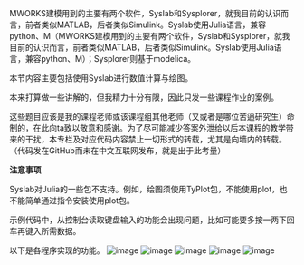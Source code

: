 MWORKS建模用到的主要有两个软件，Syslab和Sysplorer，就我目前的认识而言，前者类似MATLAB，后者类似Simulink。Syslab使用Julia语言，兼容python、M（MWORKS建模用到的主要有两个软件，Syslab和Sysplorer，就我目前的认识而言，前者类似MATLAB，后者类似Simulink。Syslab使用Julia语言，兼容python、M）；Sysplorer则基于modelica。

本节内容主要包括使用Syslab进行数值计算与绘图。

本来打算做一些讲解的，但我精力十分有限，因此只发一些课程作业的案例。

这些题目应该是我的课程老师或该课程组其他老师（又或者是哪位苦逼研究生）命制的，在此向ta致以敬意和感谢。为了尽可能减少答案外泄给以后本课程的教学带来的干扰，本专栏及对应代码内容禁止一切形式的转载，尤其是向墙内的转载。（代码发在GitHub而未在中文互联网发布，就是出于此考量）

**注意事项**

Syslab对Julia的一些包不支持。例如，绘图须使用TyPlot包，不能使用plot，也不能简单通过指令安装使用plot包。

示例代码中，从控制台读取键盘输入的功能会出现问题，比如可能要多按一两下回车再键入所需数据。

以下是各程序实现的功能。
![image](https://github.com/user-attachments/assets/f027cc97-74ee-48d3-ab65-be5f4e11427b)
![image](https://github.com/user-attachments/assets/4fc46211-8e30-4101-872c-d0c0f880fa32)
![image](https://github.com/user-attachments/assets/18e2ce28-44ed-41ed-ad10-0fddb4a5c25e)
![image](https://github.com/user-attachments/assets/b34352d3-24ca-4175-a10b-5e09eaa9e618)
![image](https://github.com/user-attachments/assets/530467a1-b58c-4c18-afbc-3346a35379cf)
